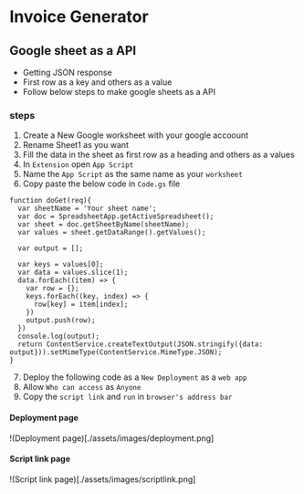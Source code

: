 # Invoice Generator

## Google sheet as a API
- Getting JSON response
- First row as a key and others as a value
- Follow below steps to make google sheets as a API

### steps
1. Create a New Google worksheet with your google accoount
2. Rename Sheet1 as you want
3. Fill the data in the sheet as first row as a heading and others as a values
4. In `Extension` open `App Script` 
5. Name the `App Script` as the same name as your `worksheet`
6. Copy paste the below code in `Code.gs` file

```
function doGet(req){
  var sheetName = 'Your sheet name';
  var doc = SpreadsheetApp.getActiveSpreadsheet();
  var sheet = doc.getSheetByName(sheetName);
  var values = sheet.getDataRange().getValues();

  var output = [];

  var keys = values[0];
  var data = values.slice(1);
  data.forEach((item) => {
    var row = {};
    keys.forEach((key, index) => {
      row[key] = item[index];
    })
    output.push(row);
  })
  console.log(output);
  return ContentService.createTextOutput(JSON.stringify({data: output})).setMimeType(ContentService.MimeType.JSON);
}
```
7. Deploy the following code as a `New Deployment` as a `web app`
8. Allow `Who can access` as `Anyone`
9. Copy the `script link` and `run` in `browser's address bar`

#### Deployment page
!(Deployment page)[./assets/images/deployment.png]

#### Script link page
!(Script link page)[./assets/images/scriptlink.png]